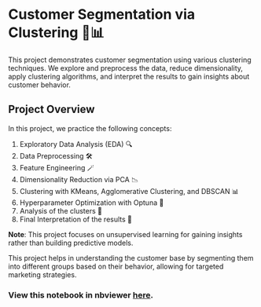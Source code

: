 # Customer Segmentation via Clustering 🛒📊

This project demonstrates customer segmentation using various clustering techniques. We explore and preprocess the data, reduce dimensionality, apply clustering algorithms, and interpret the results to gain insights about customer behavior.

## Project Overview

In this project, we practice the following concepts:
1. Exploratory Data Analysis (EDA) 🔍
2. Data Preprocessing 🛠️
3. Feature Engineering 🪄
4. Dimensionality Reduction via PCA 📉
4. Clustering with KMeans, Agglomerative Clustering, and DBSCAN 📊
5. Hyperparameter Optimization with Optuna 🤖
6. Analysis of the clusters 🔬
5. Final Interpretation of the results 📝

**Note**: This project focuses on unsupervised learning for gaining insights rather than building predictive models.

This project helps in understanding the customer base by segmenting them into different groups based on their behavior, allowing for targeted marketing strategies.


### View this notebook in nbviewer [here](https://nbviewer.org/github/S84v/Customer-segmentation-clustering/blob/main/Customer%20Segmentation%20via%20Clustering.ipynb).